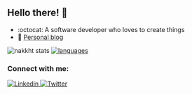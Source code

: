 ## Hello there! 👋

- :octocat: A software developer who loves to create things
- 📝 [Personal blog](https://pgu.dev)

![nakkht stats](https://github-readme-stats.vercel.app/api?username=nakkht&show_icons=true&theme=dark)
[![languages](https://github-readme-stats.vercel.app/api/top-langs/?username=nakkht&theme=dark&layout=compact)](https://github.com/anuraghazra/github-readme-stats)

### Connect with me:

<p>
  <a href="https://www.linkedin.com/in/pauliusgudonis">
  	<img alt="Linkedin" title="Paulius Gudonis Linkedin" src="https://img.shields.io/badge/Paulius Gudonis-0077B5?style=for-the-badge&logo=linkedin&logoColor=white">
  </a>

  <a href="https://twitter.com/nakkht">
  	<img alt="Twitter" title="Paulius Gudonis" src="https://img.shields.io/badge/nakkht-1DA1F2?style=for-the-badge&logo=twitter&logoColor=white">
  </a>
</p>